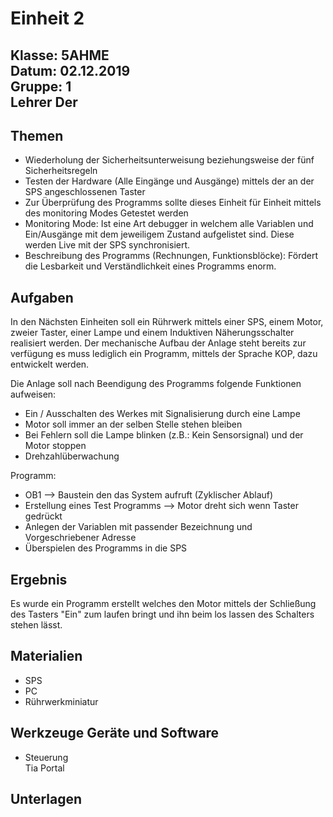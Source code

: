 # Einheit 2
Klasse: 5AHME  
Datum: 02.12.2019  
Gruppe: 1  
Lehrer Der  
---  
## Themen  

* Wiederholung der Sicherheitsunterweisung beziehungsweise der fünf Sicherheitsregeln  
* Testen der Hardware (Alle Eingänge und Ausgänge) mittels der an der SPS angeschlossenen Taster  
* Zur Überprüfung des Programms sollte dieses Einheit für Einheit mittels des monitoring Modes Getestet werden  
* Monitoring Mode: Ist eine Art debugger in welchem alle Variablen und Ein/Ausgänge mit dem jeweiligem Zustand aufgelistet sind. Diese werden Live mit der SPS synchronisiert.  
* Beschreibung des Programms (Rechnungen, Funktionsblöcke): Fördert die Lesbarkeit und Verständlichkeit eines Programms enorm.  

## Aufgaben  

In den Nächsten Einheiten soll ein Rührwerk mittels einer SPS, einem Motor, zweier Taster, einer Lampe und einem Induktiven Näherungsschalter realisiert werden. Der mechanische Aufbau der Anlage steht bereits zur verfügung es muss lediglich ein Programm, mittels der Sprache KOP, dazu entwickelt werden.  

 Die Anlage soll nach Beendigung des Programms folgende Funktionen aufweisen: 
* Ein / Ausschalten des Werkes mit Signalisierung durch eine Lampe  
* Motor soll immer an der selben Stelle stehen bleiben  
* Bei Fehlern soll die Lampe blinken (z.B.: Kein Sensorsignal) und der Motor stoppen  
* Drehzahlüberwachung  

Programm:  
* OB1 --> Baustein den das System aufruft (Zyklischer Ablauf)  
* Erstellung eines Test Programms --> Motor dreht sich wenn Taster gedrückt  
* Anlegen der Variablen mit passender Bezeichnung und Vorgeschriebener Adresse  
* Überspielen des Programms in die SPS  

## Ergebnis  

Es wurde ein Programm erstellt welches den Motor mittels der Schließung des Tasters "Ein" zum laufen bringt und ihn beim los lassen des Schalters stehen lässt.  

## Materialien  
* SPS  
* PC  
* Rührwerkminiatur  
## Werkzeuge Geräte und Software  
* Steuerung   
Tia Portal  

## Unterlagen  
